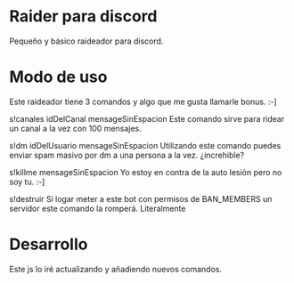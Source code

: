 # Raider para discord
Pequeño y básico raideador para discord.
# Modo de uso
Este raideador tiene 3 comandos y algo que me gusta llamarle bonus. :-]

s!canales idDelCanal mensageSinEspacion
Este comando sirve para ridear un canal a la vez con 100 mensajes.


s!dm idDelUsuario mensageSinEspacion
Utilizando este comando puedes enviar spam masivo por dm a una persona a la vez. ¿increhible?


s!killme mensageSinEspacion
Yo estoy en contra de la auto lesión pero no soy tu. :-]


s!destruir
Si logar meter a este bot con permisos de BAN_MEMBERS un servidor este comando la romperá. Literalmente
# Desarrollo
Este js lo iré actualizando y añadiendo nuevos comandos. 
